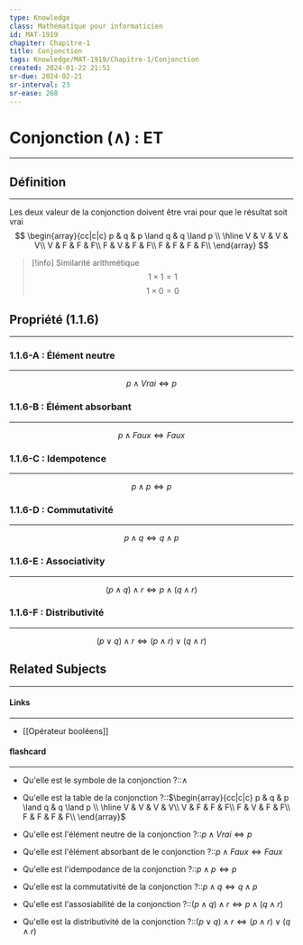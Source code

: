 ```yaml
---
type: Knowledge
class: Mathématique pour informaticien
id: MAT-1919
chapiter: Chapitre-1
title: Conjonction
tags: Knowledge/MAT-1919/Chapitre-1/Conjonction
created: 2024-01-22 21:51
sr-due: 2024-02-21
sr-interval: 23
sr-ease: 268
---
```

# Conjonction ($\land$) : ET
----
## Définition
----
Les deux valeur de la conjonction doivent être vrai pour que le résultat soit vrai
$$
\begin{array}{cc|c|c}
	p & q & p \land q & q \land p \\
\hline
V & V & V & V\\
V & F & F & F\\
F & V & F & F\\
F & F & F & F\\
\end{array}
$$
> [!info] Similarité arithmétique
> $$1 \times 1 = 1$$
> $$1 \times 0 = 0$$

## Propriété (1.1.6)
----
### 1.1.6-A : Élément neutre
----
$$p \land Vrai \Leftrightarrow p$$
### 1.1.6-B : Élément absorbant
----
$$p \land Faux \Leftrightarrow Faux$$
### 1.1.6-C : Idempotence
----
$$p \land p \Leftrightarrow p$$

### 1.1.6-D : Commutativité
----
$$p \land q \Leftrightarrow q \land p $$

### 1.1.6-E : Associativity
----
$$(p \land q) \land r \Leftrightarrow p \land (q \land r)$$

### 1.1.6-F : Distributivité
----
$$(p \lor q) \land r \Leftrightarrow (p \land r) \lor (q \land r)$$


## Related Subjects
----
#### Links
----
- [[Opérateur booléens]]
#### flashcard 
----
- Qu'elle est le symbole de la conjonction ?::$\land$
<!--SR:!2024-04-18,47,250-->
- Qu'elle est la table de la conjonction ?::$\begin{array}{cc|c|c} p & q & p \land q & q \land p \\ \hline V & V & V & V\\ V & F & F & F\\ F & V & F & F\\ F & F & F & F\\ \end{array}$
<!--SR:!2024-04-02,31,230-->
- Qu'elle est l'élément neutre de la conjonction ?::$p \land Vrai \Leftrightarrow p$
<!--SR:!2024-03-19,17,267-->
- Qu'elle est l'élément absorbant de le conjonction ?::$p \land Faux \Leftrightarrow Faux$
<!--SR:!2024-03-20,18,247-->
- Qu'elle est l'idempodance de la conjonction ?::$p \land p \Leftrightarrow p$
<!--SR:!2024-03-13,11,247-->
- Qu'elle est la commutativité de la conjonction ?::$p \land q \Leftrightarrow q \land p$
<!--SR:!2024-03-15,13,227-->
- Qu'elle est l'assosiabilité de la conjonction ?::$(p \land q) \land r \Leftrightarrow p \land (q \land r)$
<!--SR:!2024-03-08,6,207-->
- Qu'elle est la distributivité de la conjonction ?::$(p \lor q) \land r \Leftrightarrow (p \land r) \lor (q \land r)$
<!--SR:!2024-03-04,2,187-->